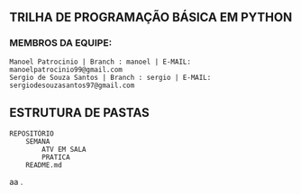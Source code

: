 ## TRILHA DE PROGRAMAÇÃO BÁSICA EM PYTHON

### MEMBROS DA EQUIPE:
    Manoel Patrocinio | Branch : manoel | E-MAIL: manoelpatrocinio99@gmail.com
    Sergio de Souza Santos | Branch : sergio | E-MAIL: sergiodesouzasantos97@gmail.com

## ESTRUTURA DE PASTAS
    REPOSITÓRIO
        SEMANA
            ATV EM SALA
            PRATICA
        README.md
aa .